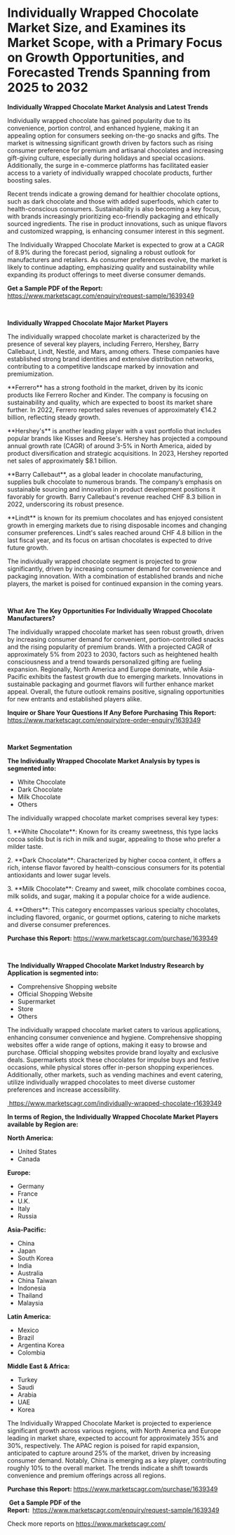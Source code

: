 <p><h1>Individually Wrapped Chocolate Market Size, and Examines its Market Scope, with a Primary Focus on Growth Opportunities, and Forecasted Trends Spanning from 2025 to 2032</h1></p><p><strong>Individually Wrapped Chocolate Market Analysis and Latest Trends</strong></p>
<p><p>Individually wrapped chocolate has gained popularity due to its convenience, portion control, and enhanced hygiene, making it an appealing option for consumers seeking on-the-go snacks and gifts. The market is witnessing significant growth driven by factors such as rising consumer preference for premium and artisanal chocolates and increasing gift-giving culture, especially during holidays and special occasions. Additionally, the surge in e-commerce platforms has facilitated easier access to a variety of individually wrapped chocolate products, further boosting sales.</p><p>Recent trends indicate a growing demand for healthier chocolate options, such as dark chocolate and those with added superfoods, which cater to health-conscious consumers. Sustainability is also becoming a key focus, with brands increasingly prioritizing eco-friendly packaging and ethically sourced ingredients. The rise in product innovations, such as unique flavors and customized wrapping, is enhancing consumer interest in this segment.</p><p>The Individually Wrapped Chocolate Market is expected to grow at a CAGR of 8.9% during the forecast period, signaling a robust outlook for manufacturers and retailers. As consumer preferences evolve, the market is likely to continue adapting, emphasizing quality and sustainability while expanding its product offerings to meet diverse consumer demands.</p></p>
<p><strong>Get a Sample PDF of the Report:&nbsp;</strong> <a href="https://www.marketscagr.com/enquiry/request-sample/1639349?utm_campaign=2792&utm_medium=2&utm_source=Github&utm_content=ia&utm_term=05042025&utm_id=individually-wrapped-chocolate">https://www.marketscagr.com/enquiry/request-sample/1639349</a></p>
<p>&nbsp;</p>
<p><strong>Individually Wrapped Chocolate Major Market Players</strong></p>
<p><p>The individually wrapped chocolate market is characterized by the presence of several key players, including Ferrero, Hershey, Barry Callebaut, Lindt, Nestlé, and Mars, among others. These companies have established strong brand identities and extensive distribution networks, contributing to a competitive landscape marked by innovation and premiumization.</p><p>**Ferrero** has a strong foothold in the market, driven by its iconic products like Ferrero Rocher and Kinder. The company is focusing on sustainability and quality, which are expected to boost its market share further. In 2022, Ferrero reported sales revenues of approximately €14.2 billion, reflecting steady growth.</p><p>**Hershey's** is another leading player with a vast portfolio that includes popular brands like Kisses and Reese's. Hershey has projected a compound annual growth rate (CAGR) of around 3-5% in North America, aided by product diversification and strategic acquisitions. In 2023, Hershey reported net sales of approximately $8.1 billion.</p><p>**Barry Callebaut**, as a global leader in chocolate manufacturing, supplies bulk chocolate to numerous brands. The company’s emphasis on sustainable sourcing and innovation in product development positions it favorably for growth. Barry Callebaut's revenue reached CHF 8.3 billion in 2022, underscoring its robust presence.</p><p>**Lindt** is known for its premium chocolates and has enjoyed consistent growth in emerging markets due to rising disposable incomes and changing consumer preferences. Lindt's sales reached around CHF 4.8 billion in the last fiscal year, and its focus on artisan chocolates is expected to drive future growth.</p><p>The individually wrapped chocolate segment is projected to grow significantly, driven by increasing consumer demand for convenience and packaging innovation. With a combination of established brands and niche players, the market is poised for continued expansion in the coming years.</p></p>
<p>&nbsp;</p>
<p><strong>What Are The Key Opportunities For Individually Wrapped Chocolate Manufacturers?</strong></p>
<p><p>The individually wrapped chocolate market has seen robust growth, driven by increasing consumer demand for convenient, portion-controlled snacks and the rising popularity of premium brands. With a projected CAGR of approximately 5% from 2023 to 2030, factors such as heightened health consciousness and a trend towards personalized gifting are fueling expansion. Regionally, North America and Europe dominate, while Asia-Pacific exhibits the fastest growth due to emerging markets. Innovations in sustainable packaging and gourmet flavors will further enhance market appeal. Overall, the future outlook remains positive, signaling opportunities for new entrants and established players alike.</p></p>
<p><strong>Inquire or Share Your Questions If Any Before Purchasing This Report:</strong> <a href="https://www.marketscagr.com/enquiry/pre-order-enquiry/1639349?utm_campaign=2792&utm_medium=2&utm_source=Github&utm_content=ia&utm_term=05042025&utm_id=individually-wrapped-chocolate">https://www.marketscagr.com/enquiry/pre-order-enquiry/1639349</a></p>
<p>&nbsp;</p>
<p><strong>Market Segmentation</strong></p>
<p><strong>The Individually Wrapped Chocolate Market Analysis by types is segmented into:</strong></p>
<p><ul><li>White Chocolate</li><li>Dark Chocolate</li><li>Milk Chocolate</li><li>Others</li></ul></p>
<p><p>The individually wrapped chocolate market comprises several key types: </p><p>1. **White Chocolate**: Known for its creamy sweetness, this type lacks cocoa solids but is rich in milk and sugar, appealing to those who prefer a milder taste.</p><p>2. **Dark Chocolate**: Characterized by higher cocoa content, it offers a rich, intense flavor favored by health-conscious consumers for its potential antioxidants and lower sugar levels.</p><p>3. **Milk Chocolate**: Creamy and sweet, milk chocolate combines cocoa, milk solids, and sugar, making it a popular choice for a wide audience.</p><p>4. **Others**: This category encompasses various specialty chocolates, including flavored, organic, or gourmet options, catering to niche markets and diverse consumer preferences.</p></p>
<p><strong>Purchase this Report:&nbsp;</strong><a href="https://www.marketscagr.com/purchase/1639349?utm_campaign=2792&utm_medium=2&utm_source=Github&utm_content=ia&utm_term=05042025&utm_id=individually-wrapped-chocolate">https://www.marketscagr.com/purchase/1639349</a></p>
<p>&nbsp;</p>
<p><strong>The Individually Wrapped Chocolate Market Industry Research by Application is segmented into:</strong></p>
<p><ul><li>Comprehensive Shopping website</li><li>Official Shopping Website</li><li>Supermarket</li><li>Store</li><li>Others</li></ul></p>
<p><p>The individually wrapped chocolate market caters to various applications, enhancing consumer convenience and hygiene. Comprehensive shopping websites offer a wide range of options, making it easy to browse and purchase. Official shopping websites provide brand loyalty and exclusive deals. Supermarkets stock these chocolates for impulse buys and festive occasions, while physical stores offer in-person shopping experiences. Additionally, other markets, such as vending machines and event catering, utilize individually wrapped chocolates to meet diverse customer preferences and increase accessibility.</p></p>
<p><a href="https://www.marketscagr.com/individually-wrapped-chocolate-r1639349?utm_campaign=2792&utm_medium=2&utm_source=Github&utm_content=ia&utm_term=05042025&utm_id=individually-wrapped-chocolate">&nbsp;https://www.marketscagr.com/individually-wrapped-chocolate-r1639349</a></p>
<p><strong>In terms of Region, the Individually Wrapped Chocolate Market Players available by Region are:</strong></p>
<p>
    <p> <strong> North America: </strong>
        <ul>
            <li>United States</li>
            <li>Canada</li>
        </ul>
        </p> 
    <p> <strong> Europe: </strong>
        <ul>
            <li>Germany</li>
            <li>France</li>
            <li>U.K.</li>
            <li>Italy</li>
            <li>Russia</li>
        </ul>
        </p> 
    <p> <strong> Asia-Pacific: </strong>
        <ul>
            <li>China</li>
            <li>Japan</li>
            <li>South Korea</li>
            <li>India</li>
            <li>Australia</li>
            <li>China Taiwan</li>
            <li>Indonesia</li>
            <li>Thailand</li>
            <li>Malaysia</li>
        </ul>
        </p> 
    <p> <strong> Latin America: </strong>
        <ul>
            <li>Mexico</li>
            <li>Brazil</li>
            <li>Argentina Korea</li>
            <li>Colombia</li>
        </ul>
        </p> 
    <p> <strong> Middle East & Africa: </strong>
        <ul>
            <li>Turkey</li>
            <li>Saudi</li>
            <li>Arabia</li>
            <li>UAE</li>
            <li>Korea</li>
        </ul>
    </p>
    </p>
<p><p>The Individually Wrapped Chocolate Market is projected to experience significant growth across various regions, with North America and Europe leading in market share, expected to account for approximately 35% and 30%, respectively. The APAC region is poised for rapid expansion, anticipated to capture around 25% of the market, driven by increasing consumer demand. Notably, China is emerging as a key player, contributing roughly 10% to the overall market. The trends indicate a shift towards convenience and premium offerings across all regions.</p></p>
<p><strong>Purchase this Report: </strong><a href="https://www.marketscagr.com/purchase/1639349?utm_campaign=2792&utm_medium=2&utm_source=Github&utm_content=ia&utm_term=05042025&utm_id=individually-wrapped-chocolate">https://www.marketscagr.com/purchase/1639349</a></p>
<p>&nbsp;<strong>Get a Sample PDF of the Report:&nbsp;&nbsp;</strong><a href="https://www.marketscagr.com/enquiry/request-sample/1639349?utm_campaign=2792&utm_medium=2&utm_source=Github&utm_content=ia&utm_term=05042025&utm_id=individually-wrapped-chocolate">https://www.marketscagr.com/enquiry/request-sample/1639349</a></p>
<p><strong></strong></p>
<p>Check more reports on <a href="https://www.marketscagr.com/?utm_campaign=2792&utm_medium=2&utm_source=Github&utm_content=ia&utm_term=05042025&utm_id=individually-wrapped-chocolate">https://www.marketscagr.com/</a></p>